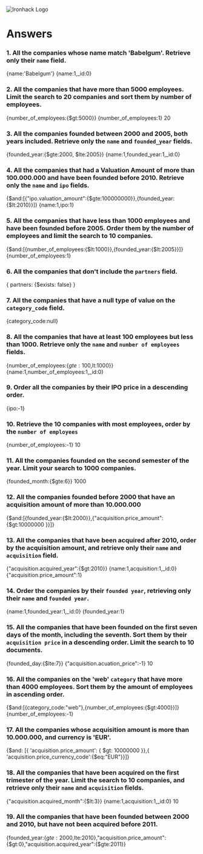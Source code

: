![Ironhack Logo](https://i.imgur.com/1QgrNNw.png)

# Answers

### 1. All the companies whose name match 'Babelgum'. Retrieve only their `name` field.

<!-- Your Code Goes Here -->

{name:'Babelgum'}
{name:1,\_id:0}

### 2. All the companies that have more than 5000 employees. Limit the search to 20 companies and sort them by **number of employees**.

<!-- Your Code Goes Here -->

{number_of_employees:{$gt:5000}}
{number_of_employees:1}
20

### 3. All the companies founded between 2000 and 2005, both years included. Retrieve only the `name` and `founded_year` fields.

<!-- Your Code Goes Here -->

{founded_year:{$gte:2000, $lte:2005}}
{name:1,founded_year:1,\_id:0}

### 4. All the companies that had a Valuation Amount of more than 100.000.000 and have been founded before 2010. Retrieve only the `name` and `ipo` fields.

<!-- Your Code Goes Here -->

{$and:[{"ipo.valuation_amount":{$gte:100000000}},{founded_year:{$lt:2010}}]}
{name:1,ipo:1}

### 5. All the companies that have less than 1000 employees and have been founded before 2005. Order them by the number of employees and limit the search to 10 companies.

<!-- Your Code Goes Here -->

{$and:[{number_of_employees:{$lt:1000}},{founded_year:{$lt:2005}}]}
{number_of_employees:1}

### 6. All the companies that don't include the `partners` field.

<!-- Your Code Goes Here -->

{ partners: {$exists: false} }

### 7. All the companies that have a null type of value on the `category_code` field.

<!-- Your Code Goes Here -->

{category_code:null}

### 8. All the companies that have at least 100 employees but less than 1000. Retrieve only the `name` and `number of employees` fields.

<!-- Your Code Goes Here -->

{number_of_employees:{$gte:100,$lt:1000}}
{name:1,number_of_employees:1,\_id:0}

### 9. Order all the companies by their IPO price in a descending order.

<!-- Your Code Goes Here -->

{ipo:-1}

### 10. Retrieve the 10 companies with most employees, order by the `number of employees`

<!-- Your Code Goes Here -->

{number_of_employees:-1}
10

### 11. All the companies founded on the second semester of the year. Limit your search to 1000 companies.

<!-- Your Code Goes Here -->

{founded_month:{$gte:6}}
1000

### 12. All the companies founded before 2000 that have an acquisition amount of more than 10.000.000

<!-- Your Code Goes Here -->

{$and:[{founded_year:{$lt:2000}},{"acquisition.price_amount":{$gt:10000000 }}]}

### 13. All the companies that have been acquired after 2010, order by the acquisition amount, and retrieve only their `name` and `acquisition` field.

<!-- Your Code Goes Here -->

{"acquisition.acquired_year":{$gt:2010}}
{name:1,acquisition:1,\_id:0}
{"acquisition.price_amount":1}

### 14. Order the companies by their `founded year`, retrieving only their `name` and `founded year`.

<!-- Your Code Goes Here -->

{name:1,founded_year:1,\_id:0}
{founded_year:1}

### 15. All the companies that have been founded on the first seven days of the month, including the seventh. Sort them by their `acquisition price` in a descending order. Limit the search to 10 documents.

<!-- Your Code Goes Here -->

{founded_day:{$lte:7}}
{"acquisition.acuation_price":-1}
10

### 16. All the companies on the 'web' `category` that have more than 4000 employees. Sort them by the amount of employees in ascending order.

<!-- Your Code Goes Here -->

{$and:[{category_code:"web"},{number_of_employees:{$gt:4000}}]}
{number_of_employees:-1}

### 17. All the companies whose acquisition amount is more than 10.000.000, and currency is 'EUR'.

<!-- Your Code Goes Here -->

{$and: [{ 'acquisition.price_amount': { $gt: 10000000 }},{ 'acquisition.price_currency_code':{$eq:"EUR"}}]}

### 18. All the companies that have been acquired on the first trimester of the year. Limit the search to 10 companies, and retrieve only their `name` and `acquisition` fields.

<!-- Your Code Goes Here -->

{"acquisition.acquired_month":{$lt:3}}
{name:1,acquisition:1,\_id:0}
10

### 19. All the companies that have been founded between 2000 and 2010, but have not been acquired before 2011.

<!-- Your Code Goes Here -->

{founded_year:{$gte:2000,$lte:2010},"acquisition.price_amount":{$gt:0},"acquisition.acquired_year":{$gte:2011}}
